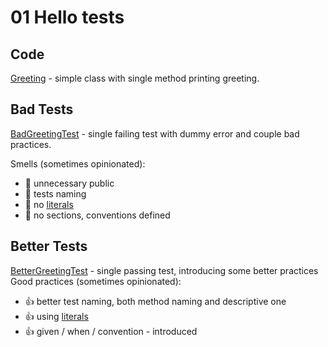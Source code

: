 # 01 Hello tests

## Code

[Greeting](src//main//java//io//github//javafaktura//s01e05//Greeting.java) - simple class with single method printing greeting.

## Bad Tests

[BadGreetingTest](src//test//java//io//github//javafaktura//s01e05//BadGreetingTest.java) - single failing test with dummy error and couple bad practices.

Smells (sometimes opinionated):
* :hankey: unnecessary public
* :hankey: tests naming
* :hankey: no [literals](https://en.wikipedia.org/wiki/Literal_(computer_programming))
* :hankey: no sections, conventions defined

## Better Tests

[BetterGreetingTest](src//test//java//io//github//javafaktura//s01e05//BetterGreetingTest.java) - single passing test, introducing some better practices
Good practices (sometimes opinionated):
* :+1: better test naming, both method naming and descriptive one
* :+1: using [literals](https://en.wikipedia.org/wiki/Literal_(computer_programming))
* :+1: given / when / convention - introduced
